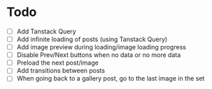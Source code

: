 # Todo

- [ ] Add Tanstack Query
- [ ] Add infinite loading of posts (using Tanstack Query)
- [ ] Add image preview during loading/image loading progress
- [ ] Disable Prev/Next buttons when no data or no more data
- [ ] Preload the next post/image
- [ ] Add transitions between posts
- [ ] When going back to a gallery post, go to the last image in the set
